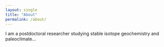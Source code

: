 ```yaml
---
layout: single
title: "About"
permalink: /about/
---
```


I am a postdoctoral researcher studying stable isotope geochemistry and paleoclimate...
